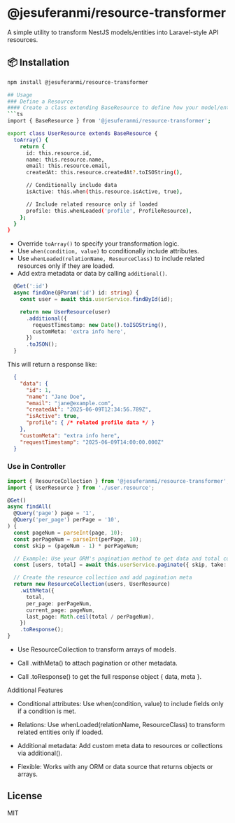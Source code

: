 # @jesuferanmi/resource-transformer

A simple utility to transform NestJS models/entities into Laravel-style API resources.

## 📦 Installation

```bash
npm install @jesuferanmi/resource-transformer

## Usage
### Define a Resource
#### Create a class extending BaseResource to define how your model/entity should be transformed:
```ts
import { BaseResource } from '@jesuferanmi/resource-transformer';

export class UserResource extends BaseResource {
  toArray() {
    return {
      id: this.resource.id,
      name: this.resource.name,
      email: this.resource.email,
      createdAt: this.resource.createdAt?.toISOString(),

      // Conditionally include data
      isActive: this.when(this.resource.isActive, true),

      // Include related resource only if loaded
      profile: this.whenLoaded('profile', ProfileResource),
    };
  }
}
```
- Override `toArray()` to specify your transformation logic.
- Use `when(condition, value)` to conditionally include attributes.
- Use `whenLoaded(relationName, ResourceClass)` to include related resources only if they are loaded.
- Add extra metadata or data by calling `additional()`.

```ts
  @Get(':id')
  async findOne(@Param('id') id: string) {
    const user = await this.userService.findById(id);

    return new UserResource(user)
      .additional({ 
        requestTimestamp: new Date().toISOString(),
        customMeta: 'extra info here',
      })
      .toJSON();
  }
```
This will return a response like:

```json
  {
    "data": {
      "id": 1,
      "name": "Jane Doe",
      "email": "jane@example.com",
      "createdAt": "2025-06-09T12:34:56.789Z",
      "isActive": true,
      "profile": { /* related profile data */ }
    },
    "customMeta": "extra info here",
    "requestTimestamp": "2025-06-09T14:00:00.000Z"
  }
```

### Use in Controller
```ts
import { ResourceCollection } from '@jesuferanmi/resource-transformer';
import { UserResource } from './user.resource';

@Get()
async findAll(
  @Query('page') page = '1',
  @Query('per_page') perPage = '10',
) {
  const pageNum = parseInt(page, 10);
  const perPageNum = parseInt(perPage, 10);
  const skip = (pageNum - 1) * perPageNum;

  // Example: Use your ORM's pagination method to get data and total count
  const [users, total] = await this.userService.paginate({ skip, take: perPageNum });

  // Create the resource collection and add pagination meta
  return new ResourceCollection(users, UserResource)
    .withMeta({
      total,
      per_page: perPageNum,
      current_page: pageNum,
      last_page: Math.ceil(total / perPageNum),
    })
    .toResponse();
}
```
- Use ResourceCollection to transform arrays of models.

- Call .withMeta() to attach pagination or other metadata.

- Call .toResponse() to get the full response object { data, meta }.

Additional Features
  - Conditional attributes: Use when(condition, value) to include fields only if a condition is met.

  - Relations: Use whenLoaded(relationName, ResourceClass) to transform related entities only if loaded.

  - Additional metadata: Add custom meta data to resources or collections via additional().

  - Flexible: Works with any ORM or data source that returns objects or arrays.

## License
MIT

